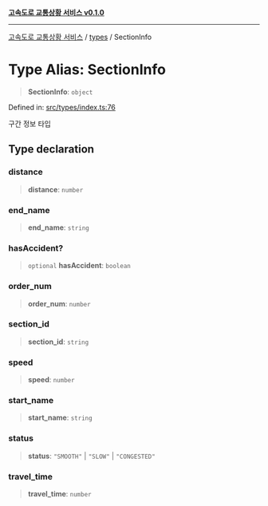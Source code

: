 [**고속도로 교통상황 서비스 v0.1.0**](../../README.md)

***

[고속도로 교통상황 서비스](../../modules.md) / [types](../README.md) / SectionInfo

# Type Alias: SectionInfo

> **SectionInfo**: `object`

Defined in: [src/types/index.ts:76](https://github.com/ksheyon123/road-status-preview/blob/f8475dd9e1f35d9b8acf92ef20ed9d0782a8bb42/src/types/index.ts#L76)

구간 정보 타입

## Type declaration

### distance

> **distance**: `number`

### end\_name

> **end\_name**: `string`

### hasAccident?

> `optional` **hasAccident**: `boolean`

### order\_num

> **order\_num**: `number`

### section\_id

> **section\_id**: `string`

### speed

> **speed**: `number`

### start\_name

> **start\_name**: `string`

### status

> **status**: `"SMOOTH"` \| `"SLOW"` \| `"CONGESTED"`

### travel\_time

> **travel\_time**: `number`
